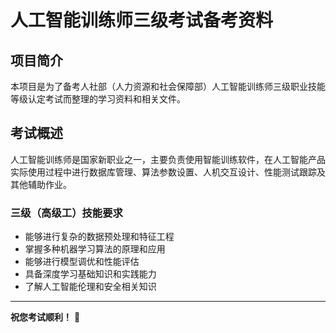 # 人工智能训练师三级考试备考资料

## 项目简介

本项目是为了备考人社部（人力资源和社会保障部）人工智能训练师三级职业技能等级认定考试而整理的学习资料和相关文件。

## 考试概述

人工智能训练师是国家新职业之一，主要负责使用智能训练软件，在人工智能产品实际使用过程中进行数据库管理、算法参数设置、人机交互设计、性能测试跟踪及其他辅助作业。

### 三级（高级工）技能要求

- 能够进行复杂的数据预处理和特征工程
- 掌握多种机器学习算法的原理和应用
- 能够进行模型调优和性能评估
- 具备深度学习基础知识和实践能力
- 了解人工智能伦理和安全相关知识

---

**祝您考试顺利！** 🎯